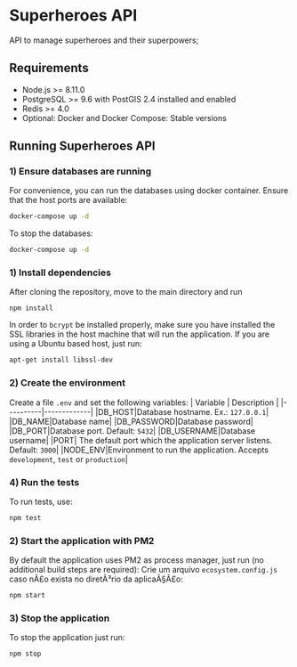 # Superheroes API
API to manage superheroes and their superpowers;

## Requirements
* Node.js >= 8.11.0
* PostgreSQL >= 9.6 with PostGIS 2.4 installed and enabled
* Redis >= 4.0
* Optional: Docker and Docker Compose: Stable versions

## Running Superheroes API
### 1) Ensure databases are running
For convenience, you can run the databases using docker container. Ensure that the host ports are available:
```bash
docker-compose up -d
```
To stop the databases:
```bash
docker-compose up -d
```

### 1) Install dependencies
After cloning the repository, move to the main directory and run
```git
npm install
```
In order to `bcrypt` be installed properly, make sure you have installed the SSL libraries in the host machine that will run the application. If you are using a Ubuntu based host, just run:
```bash
apt-get install libssl-dev
```

### 2) Create the environment
Create a file `.env` and set the following variables:
| Variable | Description |
|----------|-------------|
|DB_HOST|Database hostname. Ex.: `127.0.0.1`|
|DB_NAME|Database name|
|DB_PASSWORD|Database password|
|DB_PORT|Database port. Default: `5432`|
|DB_USERNAME|Database username|
|PORT| The default port which the application server listens. Default: `3000`|
|NODE_ENV|Environment to run the application. Accepts `development`, `test` or `production`|

### 4) Run the tests
To run tests, use:
```bash
npm test
```

### 2) Start the application with PM2
By default the application uses PM2 as process manager, just run (no additional build steps are required):
Crie um arquivo `ecosystem.config.js` caso nÃ£o exista no diretÃ³rio da aplicaÃ§Ã£o: 
```bash
npm start
```

### 3) Stop the application
To stop the application just run:
```bash
npm stop
```